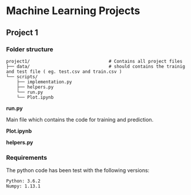# Machine Learning Projects

## Project 1

### Folder structure

```
project1/                              # Contains all project files
├── data/                              # should contains the trainig and test file ( eg. test.csv and train.csv )
└── scripts/
    ├── implementation.py
    ├── helpers.py
    └── run.py
    └── Plot.ipynb
```


**run.py**

Main file which contains the code for training and prediction.

**Plot.ipynb**


**helpers.py**


### Requirements

The python code has been test with the following versions:

```
Python: 3.6.2
Numpy: 1.13.1
```










